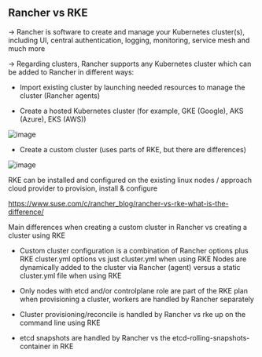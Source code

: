 	
  ## Rancher vs RKE 

→ Rancher is software to create and manage your Kubernetes cluster(s), including UI, central authentication, logging, monitoring, service mesh and much more
	
→ Regarding clusters, Rancher supports any Kubernetes cluster which can be added to Rancher in different ways:

* Import existing cluster by launching needed resources to manage the cluster (Rancher agents)
 
* Create a hosted Kubernetes cluster (for example, GKE (Google), AKS (Azure), EKS (AWS))
 

 
 
 ![image](https://github.com/ashrafkgit/Rancher/assets/134578702/90737ad8-7d7e-4527-aea0-b4035e99db71)
 

* Create a custom cluster (uses parts of RKE, but there are differences)


![image](https://github.com/ashrafkgit/Rancher/assets/134578702/5d46f1ce-8ede-45b0-87b9-633576144db8)

 
RKE can be installed and configured on the existing linux nodes / approach cloud provider to provision, install & configure 

 https://www.suse.com/c/rancher_blog/rancher-vs-rke-what-is-the-difference/
		
Main differences when creating a custom cluster in Rancher vs creating a cluster using RKE
		
- Custom cluster configuration is a combination of Rancher options plus RKE cluster.yml options vs just cluster.yml 
   when using RKE Nodes are dynamically added to the cluster via Rancher (agent) versus a static cluster.yml file when using RKE
 
- Only nodes with etcd and/or controlplane role are part of the RKE plan when provisioning a cluster, workers are handled by Rancher separately

- Cluster provisioning/reconcile is handled by Rancher vs rke up on the command line using RKE 

- etcd snapshots are handled by Rancher vs the etcd-rolling-snapshots-container in RKE

